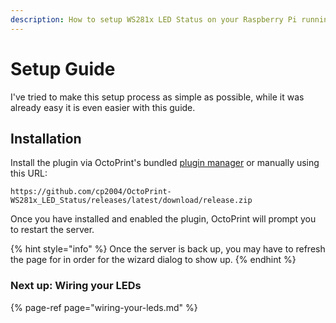 ```yaml
---
description: How to setup WS281x LED Status on your Raspberry Pi running OctoPrint.
---
```


# Setup Guide

I've tried to make this setup process as simple as possible, while it was already easy it is even easier with this guide.

## Installation

Install the plugin via OctoPrint's bundled [plugin manager](https://docs.octoprint.org/en/master/bundledplugins/pluginmanager.html) or manually using this URL:

```
https://github.com/cp2004/OctoPrint-WS281x_LED_Status/releases/latest/download/release.zip
```

Once you have installed and enabled the plugin, OctoPrint will prompt you to restart the server.

{% hint style="info" %}
 Once the server is back up, you may have to refresh the page for in order for the wizard dialog to show up.
{% endhint %}

### Next up: Wiring your LEDs

{% page-ref page="wiring-your-leds.md" %}



